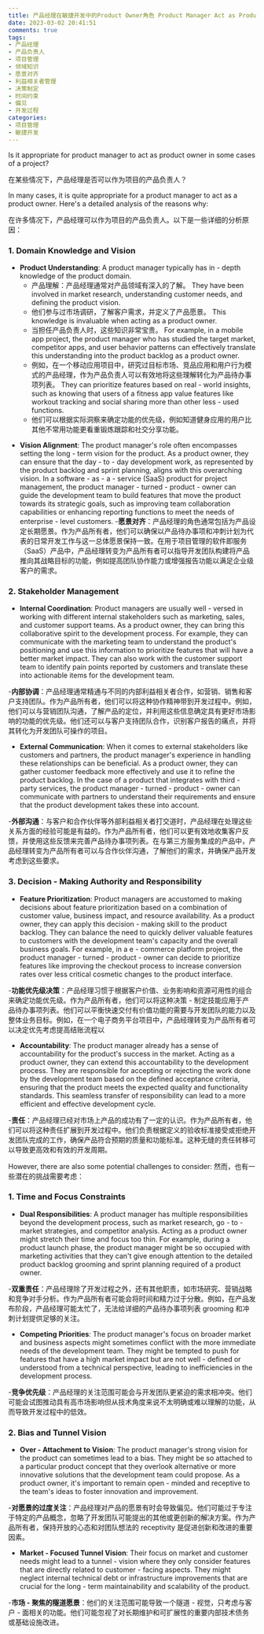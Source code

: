 ```yaml
---
title: 产品经理在敏捷开发中的Product Owner角色 Product Manager Act as Product Owner
date: 2023-03-02 20:41:51
comments: true
tags:
- 产品经理
- 产品负责人
- 项目管理
- 领域知识
- 愿景对齐
- 利益相关者管理
- 决策制定
- 时间约束
- 偏见
- 开发过程
categories:
- 项目管理
- 敏捷开发
---
```


Is it appropriate for product manager to act as product owner in some cases of a project?

在某些情况下，产品经理是否可以作为项目的产品负责人？

In many cases, it is quite appropriate for a product manager to act as a product owner. Here's a detailed analysis of the reasons why:

在许多情况下，产品经理可以作为项目的产品负责人。以下是一些详细的分析原因：

### 1. Domain Knowledge and Vision

- **Product Understanding**: A product manager typically has in - depth knowledge of the product domain. 
  - 产品理解：产品经理通常对产品领域有深入的了解。
They have been involved in market research, understanding customer needs, and defining the product vision. 
  - 他们参与过市场调研，了解客户需求，并定义了产品愿景。
This knowledge is invaluable when acting as a product owner. 
  - 当担任产品负责人时，这些知识非常宝贵。
For example, in a mobile app project, the product manager who has studied the target market, competitor apps, and user behavior patterns can effectively translate this understanding into the product backlog as a product owner. 
  - 例如，在一个移动应用项目中，研究过目标市场、竞品应用和用户行为模式的产品经理，作为产品负责人可以有效地将这些理解转化为产品待办事项列表。
They can prioritize features based on real - world insights, such as knowing that users of a fitness app value features like workout tracking and social sharing more than other less - used functions.
  - 他们可以根据实际洞察来确定功能的优先级，例如知道健身应用的用户比其他不常用功能更看重锻炼跟踪和社交分享功能。

<!-- 翻译上一段内容为中文 -->


- **Vision Alignment**: The product manager's role often encompasses setting the long - term vision for the product. As a product owner, they can ensure that the day - to - day development work, as represented by the product backlog and sprint planning, aligns with this overarching vision. In a software - as - a - service (SaaS) product for project management, the product manager - turned - product - owner can guide the development team to build features that move the product towards its strategic goals, such as improving team collaboration capabilities or enhancing reporting functions to meet the needs of enterprise - level customers.
-**愿景对齐**：产品经理的角色通常包括为产品设定长期愿景。作为产品所有者，他们可以确保以产品待办事项和冲刺计划为代表的日常开发工作与这一总体愿景保持一致。在用于项目管理的软件即服务（SaaS）产品中，产品经理转变为产品所有者可以指导开发团队构建将产品推向其战略目标的功能，例如提高团队协作能力或增强报告功能以满足企业级客户的需求。

### 2. Stakeholder Management

- **Internal Coordination**: Product managers are usually well - versed in working with different internal stakeholders such as marketing, sales, and customer support teams. As a product owner, they can bring this collaborative spirit to the development process. For example, they can communicate with the marketing team to understand the product's positioning and use this information to prioritize features that will have a better market impact. They can also work with the customer support team to identify pain points reported by customers and translate these into actionable items for the development team.

-**内部协调**：产品经理通常精通与不同的内部利益相关者合作，如营销、销售和客户支持团队。作为产品所有者，他们可以将这种协作精神带到开发过程中。例如，他们可以与营销团队沟通，了解产品的定位，并利用这些信息确定具有更好市场影响的功能的优先级。他们还可以与客户支持团队合作，识别客户报告的痛点，并将其转化为开发团队可操作的项目。

- **External Communication**: When it comes to external stakeholders like customers and partners, the product manager's experience in handling these relationships can be beneficial. As a product owner, they can gather customer feedback more effectively and use it to refine the product backlog. In the case of a product that integrates with third - party services, the product manager - turned - product - owner can communicate with partners to understand their requirements and ensure that the product development takes these into account.

-**外部沟通**：与客户和合作伙伴等外部利益相关者打交道时，产品经理在处理这些关系方面的经验可能是有益的。作为产品所有者，他们可以更有效地收集客户反馈，并使用这些反馈来完善产品待办事项列表。在与第三方服务集成的产品中，产品经理转变为产品所有者可以与合作伙伴沟通，了解他们的需求，并确保产品开发考虑到这些要求。

### 3. Decision - Making Authority and Responsibility

- **Feature Prioritization**: Product managers are accustomed to making decisions about feature prioritization based on a combination of customer value, business impact, and resource availability. As a product owner, they can apply this decision - making skill to the product backlog. They can balance the need to quickly deliver valuable features to customers with the development team's capacity and the overall business goals. For example, in a e - commerce platform project, the product manager - turned - product - owner can decide to prioritize features like improving the checkout process to increase conversion rates over less critical cosmetic changes to the product interface.

-**功能优先级决策**：产品经理习惯于根据客户价值、业务影响和资源可用性的组合来确定功能优先级。作为产品所有者，他们可以将这种决策 - 制定技能应用于产品待办事项列表。他们可以平衡快速交付有价值功能的需要与开发团队的能力以及整体业务目标。例如，在一个电子商务平台项目中，产品经理转变为产品所有者可以决定优先考虑提高结账流程以

- **Accountability**: The product manager already has a sense of accountability for the product's success in the market. Acting as a product owner, they can extend this accountability to the development process. They are responsible for accepting or rejecting the work done by the development team based on the defined acceptance criteria, ensuring that the product meets the expected quality and functionality standards. This seamless transfer of responsibility can lead to a more efficient and effective development cycle.

-**责任**：产品经理已经对市场上产品的成功有了一定的认识。作为产品所有者，他们可以将这种责任扩展到开发过程中。他们负责根据定义的验收标准接受或拒绝开发团队完成的工作，确保产品符合预期的质量和功能标准。这种无缝的责任转移可以导致更高效和有效的开发周期。

However, there are also some potential challenges to consider:
然而，也有一些潜在的挑战需要考虑：

### 1. Time and Focus Constraints

- **Dual Responsibilities**: A product manager has multiple responsibilities beyond the development process, such as market research, go - to - market strategies, and competitor analysis. Acting as a product owner might stretch their time and focus too thin. For example, during a product launch phase, the product manager might be so occupied with marketing activities that they can't give enough attention to the detailed product backlog grooming and sprint planning required of a product owner.

-**双重责任**：产品经理除了开发过程之外，还有其他职责，如市场研究、营销战略和竞争对手分析。作为产品所有者可能会将时间和精力过于分散。例如，在产品发布阶段，产品经理可能太忙了，无法给详细的产品待办事项列表 grooming 和冲刺计划提供足够的关注。

- **Competing Priorities**: The product manager's focus on broader market and business aspects might sometimes conflict with the more immediate needs of the development team. They might be tempted to push for features that have a high market impact but are not well - defined or understood from a technical perspective, leading to inefficiencies in the development process.

-**竞争优先级**：产品经理的关注范围可能会与开发团队更紧迫的需求相冲突。他们可能会试图推动具有高市场影响但从技术角度来说不太明确或难以理解的功能，从而导致开发过程中的低效。

### 2. Bias and Tunnel Vision

- **Over - Attachment to Vision**: The product manager's strong vision for the product can sometimes lead to a bias. They might be so attached to a particular product concept that they overlook alternative or more innovative solutions that the development team could propose. As a product owner, it's important to remain open - minded and receptive to the team's ideas to foster innovation and improvement.

-**对愿景的过度关注**：产品经理对产品的愿景有时会导致偏见。他们可能过于专注于特定的产品概念，忽略了开发团队可能提出的其他或更创新的解决方案。作为产品所有者，保持开放的心态和对团队想法的 receptivity 是促进创新和改进的重要因素。


- **Market - Focused Tunnel Vision**: Their focus on market and customer needs might lead to a tunnel - vision where they only consider features that are directly related to customer - facing aspects. They might neglect internal technical debt or infrastructure improvements that are crucial for the long - term maintainability and scalability of the product.

-**市场 - 聚焦的隧道愿景**：他们的关注范围可能导致一个隧道 - 视觉，只考虑与客户 - 面相关的功能。他们可能忽视了对长期维护和可扩展性的重要内部技术债务或基础设施改进。